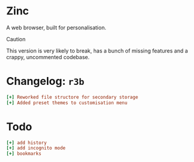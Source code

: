 # Zinc
A web browser, built for personalisation.

> [!CAUTION]
> This version is very likely to break, has a bunch of missing features and a crappy, uncommented codebase.

# Changelog: `r3b`

```ini
[+] Reworked file structore for secondary storage
[+] Added preset themes to customisation menu
```

# Todo

```ini
[+] add history
[+] add incognito mode
[+] bookmarks
```